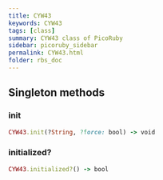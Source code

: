 ```yaml
---
title: CYW43
keywords: CYW43
tags: [class]
summary: CYW43 class of PicoRuby
sidebar: picoruby_sidebar
permalink: CYW43.html
folder: rbs_doc
---
```

## Singleton methods
### init

```ruby
CYW43.init(?String, ?force: bool) -> void
```
### initialized?

```ruby
CYW43.initialized?() -> bool
```
